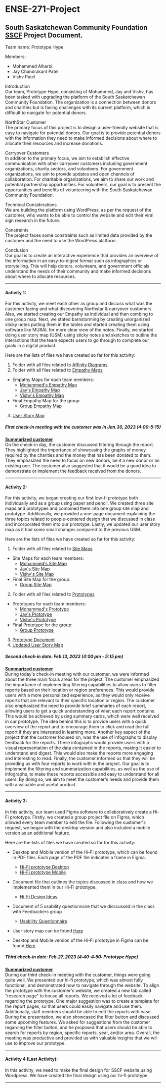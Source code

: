 # ENSE-271-Project

## South Saskatchewan Community Foundation [SSCF](https://sscf.ca/) Project Document. 

Team name: Prototype Hype

Members:
* Mohammed Alharbi
* Jay Chandrakant Patel
* Vishv Patel


Introduction\
Our team, Prototype Hype, consisting of Mohammed, Jay and Vishv, has been tasked with upgrading the platform of the South Saskatchewan Community Foundation. The organization is a connection between donors and charities but is facing challenges with its current platform, which is difficult to navigate for potential donors.

NorthStar Customer\
  The primary focus of this project is to design a user-friendly website that is easy to navigate for potential donors. Our goal is to provide potential donors with the information they need to make informed decisions about where to allocate their resources and increase donations.

Carryover Customers\
  In addition to the primary focus, we aim to establish effective communication with other carryover customers including government organizations, charity sectors, and volunteers. For government organizations, we aim to provide updates and open channels of collaboration. For charitable organizations, we aim to share our work and potential partnership opportunities. For volunteers, our goal is to present the opportunities and benefits of volunteering with the South Saskatchewan Community Foundation.

Technical Considerations\
  We are building the platform using WordPress, as per the request of the customer, who wants to be able to control the website and edit their viral sign research in the future.

Constraints\
  The project faces some constraints such as limited data provided by the customer and the need to use the WordPress platform. 

Conclusion\
  Our goal is to create an interactive experience that provides an overview of the information in an easy-to-digest format such as infographics or storytelling. This will help donors, volunteers, and government officials understand the needs of their community and make informed decisions about where to allocate resources.

------

#### Activity 1:

For this activity, we meet each other as group and discuss what was the customer facing and what discovering Northstar & carryover customers. Also, we started creating our Empathy as individual and then combing to one group map. Next, we stated barnstorming by creating unorganized sticky notes putting them in the tables and started creating them using software like MURAL for more clear view of the notes. Finally, we started doing user story map (USM) using sticky notes and sketches to outline the interactions that the team expects users to go through to complete our goals in a digital product.

Here are the lists of files we have created so far for this activity:
1. Folder with all files related to [Affinity Diagrams](https://github.com/M-Alharbi/ENSE-271-Project/tree/main/Affinity%20Diagrams)
2. Folder with all files related to [Empathy Maps](https://github.com/M-Alharbi/ENSE-271-Project/tree/main/Empathy%20maps)
- Empathy Maps for each team members:
  - [Mohammed's Empathy Map](https://github.com/M-Alharbi/ENSE-271-Project/blob/main/Empathy%20maps/Empathy%20map.png)
  - [Jay's Empathy Map](https://github.com/M-Alharbi/ENSE-271-Project/blob/main/Empathy%20maps/Empathy%20Map.jpg)
  - [Vishv's Empathy Map](https://github.com/M-Alharbi/ENSE-271-Project/blob/main/Empathy%20maps/Vishvs_Empathy_map.png)
- Final Empathy Map for the group:
  - [Group Empathy Map](https://github.com/M-Alharbi/ENSE-271-Project/blob/main/Empathy%20maps/Group%20Empathy%20map.png)
3. [User Story Map](https://github.com/M-Alharbi/ENSE-271-Project/blob/main/User%20story%20map/Project_sscf_storymap.pdf)
 

##### First check-in meeting with the customer was in Jan.30, 2023 (4:00-5:15)
**[Summarized customer](https://github.com/M-Alharbi/ENSE-271-Project/blob/main/Documents/Summarized%20customer%20notes%20for%20activity%201.pdf)**\
On the check-in day, the customer discussed filtering through the report. They highlighted the importance of showcasing the graphs of money required by the charities and the money that has been donated to them. They emphasized the need to focus on new donors, be it a new donor or an existing one. The customer also suggested that it would be a good idea to demonstrate or implement the feedback received from the donors.


------

#### Activity 2:

For this activity, we began creating our first low-fi prototype both individually and as a group using paper and pencil. We created three site maps and prototypes and combined them into one group site map and prototype. Additionally, we provided a one-page document explaining the three topics related to people-centered design that we discussed in class and incorporated them into our prototype. Lastly, we updated our user story map as it had some small changes compared to the previous USM.

Here are the lists of files we have created so far for this activity:
1. Folder with all files related to [Site Maps](https://github.com/M-Alharbi/ENSE-271-Project/tree/main/Sitemaps)
- Site Maps for each team members:
  - [Mohammed's Site Map](https://github.com/M-Alharbi/ENSE-271-Project/blob/main/Sitemaps/Mohammed%20Site%20Map.jpg)
  - [Jay's Site Map](https://github.com/M-Alharbi/ENSE-271-Project/blob/main/Sitemaps/Jay_sitemap.jpeg)
  - [Vishv's Site Map](https://github.com/M-Alharbi/ENSE-271-Project/blob/main/Sitemaps/Vishv_sitemap.jpg)
- Final Site Map for the group:
  - [Group Site Map](https://github.com/M-Alharbi/ENSE-271-Project/blob/main/Sitemaps/Final%20Site%20Map.jpg)
  
2. Folder with all files related to [Prototypes](https://github.com/M-Alharbi/ENSE-271-Project/tree/main/Empathy%20maps)
- Prototypes for each team members:
  - [Mohammed's Prototype](https://github.com/M-Alharbi/ENSE-271-Project/blob/main/Prototypes/Mohammed%20Prototype.jpg)
  - [Jay's Prototype](https://github.com/M-Alharbi/ENSE-271-Project/blob/main/Prototypes/Jay_prototype.jpeg)
  - [Vishv's Prototype](https://github.com/M-Alharbi/ENSE-271-Project/blob/main/Prototypes/Vishv_prototype.jpg)
- Final Prototype for the group:
  - [Group Prototype](https://github.com/M-Alharbi/ENSE-271-Project/blob/main/Prototypes/final%20prototype.jpg)
3. [Prototype Document](https://github.com/M-Alharbi/ENSE-271-Project/blob/main/Prototypes/Prototype_Documentation.pdf)
4. [Updated User Story Map](https://github.com/M-Alharbi/ENSE-271-Project/blob/main/User%20story%20map/Updated%20User%20Story%20Map.pdf)

##### Second check-in date: Feb.13, 2023 (4:00 pm - 5:15 pm)
**[Summarized customer](https://github.com/M-Alharbi/ENSE-271-Project/blob/main/Documents/Summarized%20customer%20notes%20for%20activity%202.pdf)**\
During today's check-in meeting with our customer, we were informed about the three main focus areas for the project. The customer emphasized the importance of implementing filtering capabilities to allow users to filter reports based on their location or region preferences. This would provide users with a more personalized experience, as they would only receive reports that are relevant to their specific location or region. The customer also emphasized the need to provide brief summaries of each report, allowing users to get a quick understanding of what each report contains. This would be achieved by using summary cards, which were well received in our prototype. The idea behind this is to provide users with a quick overview of the report and to encourage them to click and read the full report if they are interested in learning more. Another key aspect of the project that the customer focused on, was the use of infographs to display feedback for the reports. These infographs would provide users with a visual representation of the data contained in the reports, making it easier to understand and digest. This would also make the reports more engaging and interesting to read. Finally, the customer informed us that they will be providing us with four reports to work with in the project. Our goal is to implement the filtering and summarization capabilities, as well as the use of infographs, to make these reports accessible and easy to understand for all users. By doing so, we aim to meet the customer's needs and provide them with a valuable and useful product.

------

#### Activity 3:

In this activity, our team used Figma software to collaboratively create a Hi-Fi prototype. Firstly, we created a group project file on Figma, which allowed every team member to edit the file. Following the customer's request, we began with the desktop version and also included a mobile version as an additional feature.


Here are the lists of files we have created so far for this activity:
- Desktop and Mobile version of the Hi-Fi prototype, which can be found in PDF files. Each page of the PDF file indicates a frame in Figma.
  - [Hi-Fi prototype Desktop](https://github.com/M-Alharbi/ENSE-271-Project/blob/main/Prototypes/Hi-Fi%20Prototype%20Desktop.pdf)
  - [Hi-Fi prototype Mobile](https://github.com/M-Alharbi/ENSE-271-Project/blob/main/Prototypes/Hi-Fi%20Prototype%20Mobile.pdf)
  
- Document file that outlines the topics discussed in class and how we implemented them in our Hi-Fi prototype.
  - [Hi-Fi Design Ideas](https://github.com/M-Alharbi/ENSE-271-Project/blob/main/Documents/Hifi%20Design%20Idea.pdf)
  
- Document of 5 usability questionnaire that we disscussed in the class with Feedbackers group
  - [Usability Questionnaire](https://github.com/M-Alharbi/ENSE-271-Project/blob/main/Documents/Formative%20usability%20questionnaire-1.pdf)

- User story map can be found [Here](https://github.com/M-Alharbi/ENSE-271-Project/blob/main/User%20story%20map/User%20Story%20Map.pdf)

- Desktop and Mobile version of the Hi-Fi prototype in Figma can be found [Here](https://github.com/M-Alharbi/ENSE-271-Project/blob/main/Prototypes/Hi-Fi%20Prototype.fig)

##### Third check-in date: Feb.27, 2023 (4:40-4:50: Prototype Hype)
**[Summarized customer](https://github.com/M-Alharbi/ENSE-271-Project/blob/main/Documents/Summarized%20customer%20notes%20for%20activity%203.pdf)**\
During our third check-in meeting with the customer, things were going quite well. We presented our hi-fi prototype, which was almost fully functional, and demonstrated how to navigate through the website. To align the prototype with the customer's website, we created a new tab called "research page" to house all reports. We received a lot of feedback regarding the prototype. One major suggestion was to create a template for the report pages, so that users could easily navigate and use them. Additionally, staff members should be able to edit the reports with ease.
During the presentation, we also showcased the filter button and discussed some upcoming features. We asked for suggestions from the customer regarding the filter button, and he proposed that users should be able to search for reports by region, specific reports, year, and/or area.
Overall, the meeting was productive and provided us with valuable insights that we will use to improve our prototype.

-------
#### Activity 4 (Last Activity):

In this activity, we need to make the final design for SSCF website using Wordpress. We have created the final design using our hi-fi prototype. 

-----
